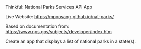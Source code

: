 Thinkful: National Parks Services API App

Live Website: https://mpoosang.github.io/nat-parks/

Based on documentation from: https://www.nps.gov/subjects/developer/index.htm

Create an app that displays a list of national parks in a state(s).
